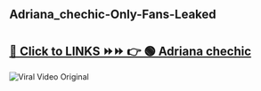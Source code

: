 
 ## Adriana_chechic-Only-Fans-Leaked

# <h2><a href="https://clipsfans.com/Adriana_chechic&ref=git">🔗 Click to LINKS ⏩⏩ 👉 🟢 Adriana chechic </a></h2>

<a href="https://clipsfans.com/Adriana_chechic&ref=git" rel="nofollow" data-target="animated-image.originalLink"><img src="https://i.ibb.co.com/xMMVF88/686577567.gif" alt="Viral Video Original" style="max-width: 100%; display: inline-block;" data-target="animated-image.originalImage"></a>
